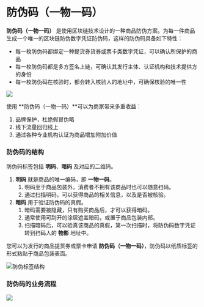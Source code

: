 # 防伪码（一物一码）

**防伪码（一物一码）** 是使用区块链技术设计的一种商品防伪方案。为每一件商品生成一个唯一的区块链防伪数字凭证防伪码，这样的防伪码具备如下特性：

- 每一枚防伪码都绑定一种提货券货券或票卡类数字凭证，可以确认所保护的商品
- 每一枚防伪码都是多方签名上链，可确认其发行主体、认证机构和技术提供方的身份
- 每一枚防伪码在核验时，都会转入核验人的地址中，可确保核验的唯一性

![](http://md.stringon.com/img/%E9%98%B2%E4%BC%AA%E7%A0%81.png)

使用 **防伪码（一物一码）**可以为商家带来多重收益：

1. 品牌保护，杜绝假冒伪略
2. 线下流量回归线上
3. 通过各种专业机构认证为商品增加附加价值

### 防伪码的结构

防伪码标签包括 **明码**、**暗码** 及对应的二维码。

1. **明码** 就是商品的唯一编码，即 **一物一码**。
   1. 明码至于商品包装外，消费者不拥有该商品时也可以随意扫码。
   2. 通过扫描明码，可以获得商品的相关信息，以及是否被核验。
2. **暗码** 用于验证防伪码的真假。
   1. 暗码需要被隐藏，只有购买商品后，才可以获得暗码。
   2. 通常使用可刮开的涂层遮盖暗码，或置于商品包装内部。
   3. 扫描暗码后，可以验真该商品的真假，第一次扫描时，将防伪码数字凭证转到扫码人的 **物影** 地址中。

您可以为发行的商品提货券或票卡申请 **防伪码（一物一码）**，防伪码以纸质标签的形式粘贴于商品包装表面。

![防伪标签结构](http://md.stringon.com/img/Frame%20626.png)

###  防伪码的业务流程

![](http://md.stringon.com/img/%7Bfilename%7D%7B.suffix%7D20200904104846.png)

